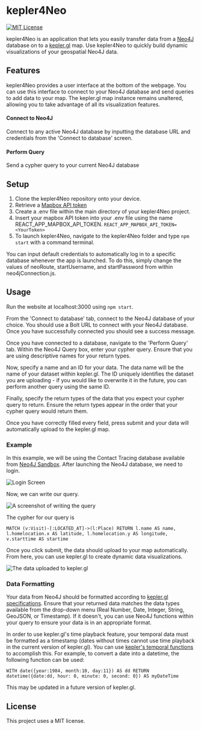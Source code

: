 # kepler4Neo

<a href='https://opensource.org/licenses/MIT'>
  <img src='https://img.shields.io/badge/License-MIT-blue.svg' alt='MIT License' />
</a>

kepler4Neo is an application that lets you easily transfer data from a [Neo4J](https://neo4j.com/) database on to a [kepler.gl](https://kepler.gl/) map. Use kepler4Neo to quickly build dynamic visualizations of your geospatial Neo4J data.

## Features

kepler4Neo provides a user interface at the bottom of the webpage. You can use this interface to connect to your Neo4J database and send queries to add data to your map. The kepler.gl map instance remains unaltered, allowing you to take advantage of all its visualization features.

#### Connect to Neo4J
Connect to any active Neo4J database by inputting the database URL and credentials from the 'Connect to database' screen.

#### Perform Query
Send a cypher query to your current Neo4J database

## Setup

1. Clone the kepler4Neo repository onto your device.
2. Retrieve a [Mapbox API token](https://docs.mapbox.com/help/how-mapbox-works/access-tokens/)
3. Create a .env file within the main directory of your kepler4Neo project.
4. Insert your mapbox API token into your .env file using the name REACT_APP_MAPBOX_API_TOKEN.
`REACT_APP_MAPBOX_API_TOKEN=<YourToken>`
5. To launch kepler4Neo, navigate to the kepler4Neo folder and type `npm start` with a command terminal.

You can input default credentials to automatically log in to a specific database whenever the app is launched. To do this, simply change the values of neoRoute, startUsername, and startPassword from within neo4jConnection.js.

## Usage

Run the website at localhost:3000 using `npm start`.

From the 'Connect to database' tab, connect to the Neo4J database of your choice. You should use a Bolt URL to connect with your Neo4J database. Once you have successfully connected you should see a success message.

Once you have connected to a database, navigate to the 'Perform Query' tab. Within the Neo4J Query box, enter your cypher query. Ensure that you are using descriptive names for your return types.

Now, specify a name and an ID for your data. The data name will be the name of your dataset within kepler.gl. The ID uniquely identifies the dataset you are uploading - if you would like to overwrite it in the future, you can perform another query using the same ID.

Finally, specify the return types of the data that you expect your cypher query to return. Ensure the return types appear in the order that your cypher query would return them.

Once you have correctly filled every field, press submit and your data will automatically upload to the kepler.gl map.

### Example

In this example, we will be using the Contact Tracing database available from [Neo4J Sandbox](https://neo4j.com/sandbox/#).
After launching the Neo4J database, we need to login.

![Login Screen](https://snipboard.io/4wNYRi.jpg)

Now, we can write our query.

![A screenshot of writing the query](https://snipboard.io/0z7VDd.jpg)

The cypher for our query is

`MATCH (v:Visit)-[:LOCATED_AT]->(l:Place) RETURN l.name AS name, l.homelocation.x AS latitude, l.homelocation.y AS longitude, v.starttime AS startime`

Once you click submit, the data should upload to your map automatically. From here, you can use kepler.gl to create dynamic data visualizations.

![The data uploaded to kepler.gl](https://snipboard.io/Oond46.jpg)


### Data Formatting

Your data from Neo4J should be formatted according to [kepler.gl specifications](https://docs.kepler.gl/docs/user-guides/b-kepler-gl-workflow/a-add-data-to-the-map).
Ensure that your returned data matches the data types available from the drop-down menu (Real Number, Date, Integer, String, GeoJSON, or Timestamp). If it doesn't, you can use Neo4J functions within your query to ensure your data is in an appropriate format.

In order to use kepler.gl's time playback feature, your temporal data must be formatted as a timestamp (dates without times cannot use time playback in the current version of kepler.gl). You can use [kepler's temporal functions](https://neo4j.com/docs/cypher-manual/current/functions/temporal/) to accomplish this. For example, to convert a date into a datetime, the following function can be used:

`WITH date({year:1984, month:10, day:11}) AS dd
RETURN datetime({date:dd, hour: 0, minute: 0, second: 0}) AS myDateTime`

This may be updated in a future version of kepler.gl.

## License

This project uses a MIT license.

